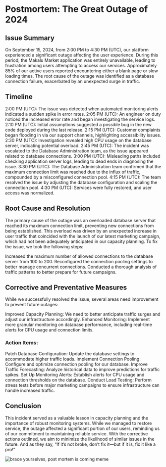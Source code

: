 # Postmortem: The Great Outage of 2024
## Issue Summary

On September 15, 2024, from 2:00 PM to 4:30 PM (UTC), our platform experienced a significant outage affecting the user experience. During this period, the Makalu Market application was entirely unavailable, leading to frustration among users attempting to access our services. Approximately 85% of our active users reported encountering either a blank page or slow loading times. The root cause of the outage was identified as a database connection failure, exacerbated by an unexpected surge in traffic.

## Timeline

2:00 PM (UTC): The issue was detected when automated monitoring alerts indicated a sudden spike in error rates.
2:05 PM (UTC): An engineer on duty noticed the increased error rate and began investigating the service logs.
2:10 PM (UTC): Initial assumptions suggested a possible bug in the new code deployed during the last release.
2:15 PM (UTC): Customer complaints began flooding in via our support channels, highlighting accessibility issues.
2:30 PM (UTC): Investigation revealed high CPU usage on the database server, indicating potential overload.
2:45 PM (UTC): The incident was escalated to the Database Administration team, as the issue appeared related to database connections.
3:00 PM (UTC): Misleading paths included checking application server logs, leading to dead ends in diagnosing the issue.
3:30 PM (UTC): The Database Administration team confirmed that the maximum connection limit was reached due to the influx of traffic, compounded by a misconfigured connection pool.
4:15 PM (UTC): The team resolved the issue by adjusting the database configuration and scaling the connection pool.
4:30 PM (UTC): Services were fully restored, and user access was normalized.

## Root Cause and Resolution

The primary cause of the outage was an overloaded database server that reached its maximum connection limit, preventing new connections from being established. This overload was driven by an unexpected increase in user traffic that coincided with the launch of our latest marketing campaign, which had not been adequately anticipated in our capacity planning.
To fix the issue, we took the following steps:

Increased the maximum number of allowed connections to the database server from 100 to 200.
Reconfigured the connection pooling settings to better manage concurrent connections.
Conducted a thorough analysis of traffic patterns to better prepare for future campaigns.

## Corrective and Preventative Measures

While we successfully resolved the issue, several areas need improvement to prevent future outages:

Improved Capacity Planning: We need to better anticipate traffic surges and adjust our infrastructure accordingly.
Enhanced Monitoring: Implement more granular monitoring on database performance, including real-time alerts for CPU usage and connection limits.

### Action Items:
Patch Database Configuration: Update the database settings to accommodate higher traffic loads.
Implement Connection Pooling: Configure and optimize connection pooling for our database.
Improve Traffic Forecasting: Analyze historical data to improve predictions for traffic spikes.
Set Up Monitoring Alerts: Establish alerts for CPU usage and connection thresholds on the database.
Conduct Load Testing: Perform stress tests before major marketing campaigns to ensure infrastructure can handle increased traffic.

## Conclusion

This incident served as a valuable lesson in capacity planning and the importance of robust monitoring systems. While we managed to restore service, the outage affected a significant portion of our users, reminding us of our commitment to maintaining reliable service. With the corrective actions outlined, we aim to minimize the likelihood of similar issues in the future. And as they say, “If it’s not broke, don’t fix it—but if it is, fix it like a pro!”

![brace yourselves, post mortem is coming meme]("C:\Users\Eunice\Downloads\brace-yourselves-post-b72f1870a8.jpg")
